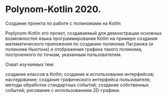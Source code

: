 # Polynom-Kotlin 2020. 
Создание проекта по работе с полиномами на Kotlin

Poplynom-Kotlin это проект, создаваемый для демонстрации основных возможностей языка программирования Kotlin на примере создания математического приложения по созданию полинома Лагранжа (и полинома Ньютона) и отображения графика такого полинома, построенного по точкам, указанным пользователем.

Охват изучаемых тем:

создание классов в Kotlin;
создание и использование интерфейсов;
наследование;
создание графического интерфейса пользователя;
методы обработки стандартных событий;
создание собственных событий;
рисование с использованием 2D-графики.
